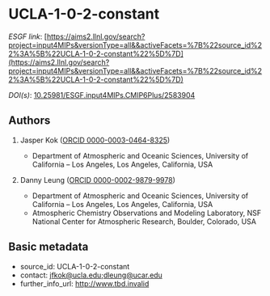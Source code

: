 # UCLA-1-0-2-constant

*ESGF link*: [https://aims2.llnl.gov/search?project=input4MIPs&versionType=all&&activeFacets=%7B%22source_id%22%3A%5B%22UCLA-1-0-2-constant%22%5D%7D](https://aims2.llnl.gov/search?project=input4MIPs&versionType=all&&activeFacets=%7B%22source_id%22%3A%5B%22UCLA-1-0-2-constant%22%5D%7D)

*DOI(s)*: [10.25981/ESGF.input4MIPs.CMIP6Plus/2583904](https://doi.org/10.25981/ESGF.input4MIPs.CMIP6Plus/2583904)

## Authors

1. Jasper Kok ([ORCID 0000-0003-0464-8325](https://orcid.org/0000-0003-0464-8325))
    - Department of Atmospheric and Oceanic Sciences, University of California – Los Angeles, Los Angeles, California, USA

2. Danny Leung ([ORCID 0000-0002-9879-9978](https://orcid.org/0000-0002-9879-9978))
    - Department of Atmospheric and Oceanic Sciences, University of California – Los Angeles, Los Angeles, California, USA
    - Atmospheric Chemistry Observations and Modeling Laboratory, NSF National Center for Atmospheric Research, Boulder, Colorado, USA


## Basic metadata

- source_id: UCLA-1-0-2-constant
- contact: jfkok@ucla.edu;dleung@ucar.edu
- further_info_url: http://www.tbd.invalid